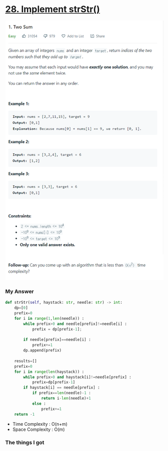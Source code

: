 # [28. Implement strStr()](https://leetcode.com/problems/implement-strstr/)

![image](Problem.png)


### My Answer

```python
def strStr(self, haystack: str, needle: str) -> int:
	dp=[0]
	prefix=0
	for i in range(1,len(needle)) : 
		while prefix>0 and needle[prefix]!=needle[i] : 
			prefix = dp[prefix-1];
	
		if needle[prefix]==needle[i] : 
			prefix+=1
		dp.append(prefix)
		
	results=[]
	prefix=0
	for i in range(len(haystack)) : 
		while prefix>0 and haystack[i]!=needle[prefix] : 
			prefix=dp[prefix-1]
		if haystack[i] == needle[prefix] : 
			if prefix==len(needle)-1 : 
				return i-len(needle)+1
			else :
				prefix+=1
	return -1
```

* Time Complexity : O(n+m)
* Space Complexity : O(m)



### The things I got
